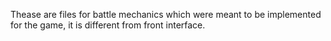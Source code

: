 Thease are files for battle mechanics which were meant to be implemented for the game, it is different from front interface.
